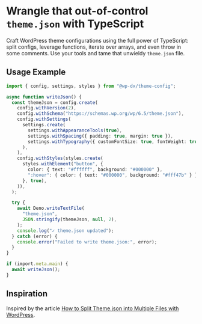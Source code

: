 # Wrangle that out-of-control `theme.json` with TypeScript

Craft WordPress theme configurations using the full power of TypeScript: split
configs, leverage functions, iterate over arrays, and even throw in some
comments. Use your tools and tame that unwieldy `theme.json` file.

## Usage Example

```typescript
import { config, settings, styles } from "@wp-dx/theme-config";

async function writeJson() {
  const themeJson = config.create(
    config.withVersion(2),
    config.withSchema("https://schemas.wp.org/wp/6.5/theme.json"),
    config.withSettings(
      settings.create(
        settings.withAppearanceTools(true),
        settings.withSpacing({ padding: true, margin: true }),
        settings.withTypography({ customFontSize: true, fontWeight: true }),
      ),
    ),
    config.withStyles(styles.create(
      styles.withElement("button", {
        color: { text: "#ffffff", background: "#000000" },
        ":hover": { color: { text: "#000000", background: "#fff47b" } },
      }, true),
    )),
  );

  try {
    await Deno.writeTextFile(
      "theme.json",
      JSON.stringify(themeJson, null, 2),
    );
    console.log("✓ theme.json updated");
  } catch (error) {
    console.error("Failed to write theme.json:", error);
  }
}

if (import.meta.main) {
  await writeJson();
}
```

## Inspiration

Inspired by the article [How to Split Theme.json into Multiple Files with WordPress](https://fullstackdigital.io/blog/split-theme-json-into-multiple-files-with-wordpress).

